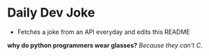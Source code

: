 
# Daily Dev Joke

- Fetches a joke from an API everyday and edits this README

**why do python programmers wear glasses?**
*Because they can't C.*